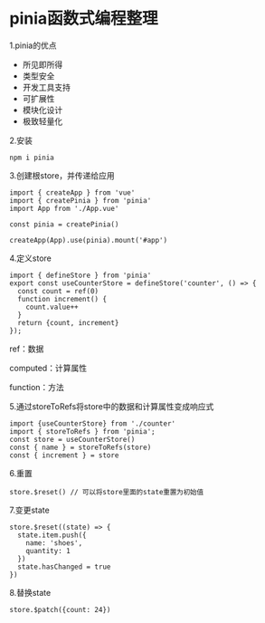 # pinia函数式编程整理

1.pinia的优点

- 所见即所得
- 类型安全
- 开发工具支持
- 可扩展性
- 模块化设计
- 极致轻量化

2.安装

```
npm i pinia
```

3.创建根store，并传递给应用

```
import { createApp } from 'vue'
import { createPinia } from 'pinia'
import App from './App.vue'

const pinia = createPinia()

createApp(App).use(pinia).mount('#app')
```

4.定义store

```
import { defineStore } from 'pinia'
export const useCounterStore = defineStore('counter', () => {
  const count = ref(0)
  function increment() {
    count.value++
  }
  return {count, increment}
});
```

ref：数据

computed：计算属性

function：方法

5.通过storeToRefs将store中的数据和计算属性变成响应式

```
import {useCounterStore} from './counter'
import { storeToRefs } from 'pinia';
const store = useCounterStore()
const { name } = storeToRefs(store)
const { increment } = store
```

6.重置

```
store.$reset() // 可以将store里面的state重置为初始值
```

7.变更state

```
store.$reset((state) => {
  state.item.push({
    name: 'shoes',
    quantity: 1
  })
  state.hasChanged = true
})
```

8.替换state

```
store.$patch({count: 24})
```

